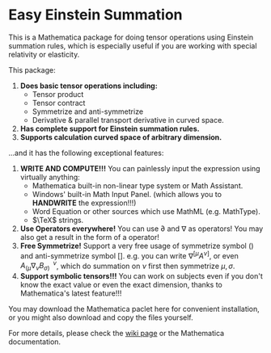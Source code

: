 # Easy Einstein Summation

This is a Mathematica package for doing tensor operations using Einstein summation rules, which is especially useful if you are working with special relativity or elasticity.

This package:

1. **Does basic tensor operations including:**
   - Tensor product
   - Tensor contract
   - Symmetrize and anti-symmetrize
   - Derivative & parallel transport derivative in curved space.
2. **Has complete support for Einstein summation rules.**
3. **Supports calculation curved space of arbitrary dimension.**

...and it has the following exceptional features:

1. **WRITE AND COMPUTE!!!** You can painlessly input the expression using virtually anything:
   - Mathematica built-in non-linear type system or Math Assistant.
   - Windows' built-in Math Input Panel. (which allows you to **HANDWRITE** the expression!!!)
   - Word Equation or other sources which use MathML (e.g. MathType).
   - $\TeX$ strings.
2. **Use Operators everywhere!** You can use $\partial$ and $\nabla$ as operators! You may also get a result in the form of a operator!
3. **Free Symmetrize!** Support a very free usage of symmetrize symbol () and anti-symmetrize symbol []. e.g. you can write $\nabla^{[\mu} A^{\nu]}$, or even $A_{(\mu} \nabla_\nu B_{\sigma)}^{\ \ \nu}$, which do summation on $\nu$ first then symmetrize $\mu, \sigma$.
4. **Support symbolic tensors!!!** You can work on subjects even if you don't know the exact value or even the exact dimension, thanks to Mathematica's latest feature!!!



You may download the Mathematica paclet here for convenient installation, or you might also download and copy the files yourself.

For more details, please check the [wiki page](https://github.com/wjxway/EasyEinsteinSummation/wiki) or the Mathematica documentation.
